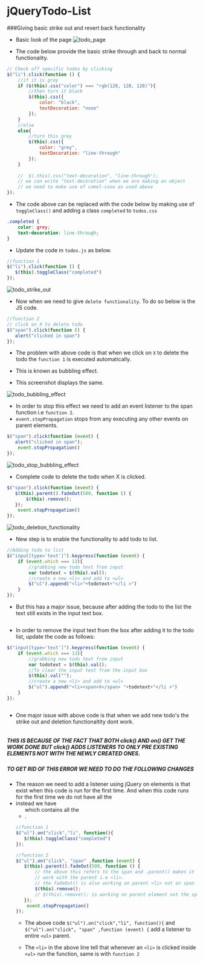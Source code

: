 # jQueryTodo-List

###Giving basic strike out and revert back functionality

* Basic look of the page ![todo_page](READMEassets/todo1.png)

* The code below provide the basic strike through and back to normal functionality.

```js
// Check off specific todos by clicking
$("li").click(function () {
    //if it is grey
    if ($(this).css("color") === "rgb(128, 128, 128)"){
        //then turn it black
        $(this).css({
            color: "black",
            textDecoration: "none"
        });
    }
    //else
    else{
        //turn this grey
        $(this).css({
            color: "grey",
            textDecoration: "line-through"
        });
    }
    
    //  $(.this).css("text-decoration", "line-through");
    // we can write "text-decoration" when we are making an object
    // we need to make use of camel-case as used above
});
```
* The code above can be replaced with the code below by making use of `toggleClass()` and adding a 
  class `completed` to `todos.css`
```css
.completed {
    color: grey;
    text-decoration: line-through;
}
```
* Update the code in `todos.js` as below.
```js
//function 1
$("li").click(function () {
   $(this).toggleClass("completed")
});
```
![todo_strike_out](READMEassets/todo2.png)


* Now when we need to give `delete functionality`. To do so below is the JS code.

```js
//function 2
// click on X to delete todo
$("span").click(function () {
   alert("clicked in span")
});
```
* The problem with above code is that when we click on `X` to delete the todo the `function 1` is executed 
  automatically.
* This is known as bubbling effect.

* This screenshot displays the same.

![todo_bubbling_effect](READMEassets/todo1c.gif)



* In order to stop this effect we need to add an event listener to the span function i.e `function 2`.
* `event.stopPropagation` stops from any executing any other events on parent elements.

```js
$("span").click(function (event) {
   alert("clicked in span");
    event.stopPropagation()
});
```
![todo_stop_bubbling_effect](READMEassets/todo2c.gif)

* Complete code to delete the todo when X is clicked.
```js
$("span").click(function (event) {
   $(this).parent().fadeOut(500, function () {
       $(this).remove();
   });
    event.stopPropagation()
});
```
![todo_deletion_functionality](READMEassets/todo3c.gif)


* New step is to enable the functionality to add todo to list.

```js
//Adding todo to list
$("input[type='text']").keypress(function (event) {
    if (event.which === 13){
        //grabbing new todo text from input
        var todotext = $(this).val();
        //create a new <li> and add to <ul>
        $("ul").append("<li>"+todotext+"</li >")
    }
});
```
* But this has a major issue, because after adding the todo to the list the text still exists 
  in the input text box.
  
<p align="center">
  <img src = "https://github.com/devshiva619/jQueryTodo-List/blob/master/READMEassets/todo4.gif" alt=""/>
</p>

* In order to remove the input text from the box after adding it to the todo list, update the code as follows:

```js
$("input[type='text']").keypress(function (event) {
    if (event.which === 13){
        //grabbing new todo text from input
        var todotext = $(this).val();
        //To clear the input text from the input box
        $(this).val("");
        //create a new <li> and add to <ul>
        $("ul").append("<li><span>X</span> "+todotext+"</li >")
    }
});
```
<p align="center">
  <img src = "https://github.com/devshiva619/jQueryTodo-List/blob/master/READMEassets/todo5.gif" alt=""/>
</p>

* One major issue with above code is that when we add new todo's the strike out and deletion functionaltity dont work.

<p align="center">
  <img src = "https://github.com/devshiva619/jQueryTodo-List/blob/master/READMEassets/todo6.gif" alt=""/>
</p>

##### THIS IS BECAUSE OF THE FACT THAT BOTH click() AND on() GET THE WORK DONE BUT click() ADDS LISTENERS TO ONLY PRE EXISTING ELEMENTS NOT WITH THE NEWLY CREATED ONES.

##### TO GET RID OF THIS ERROR WE NEED TO DO THE FOLLOWING CHANGES

* The reason we need to add a listener using jQuery on elements is that exist when this code is run for the first time.
  And when this code runs for the first time we do not have all the <li> instead we have <ul> which contains all the <li>.

```js
//function 1
$("ul").on("click","li", function(){
   $(this).toggleClass("completed")
});

//function 2
$("ul").on("click", "span" ,function (event) {
   $(this).parent().fadeOut(500, function () {
       // the above this refers to the span and .parent() makes it
       // work with the parent i.e <li>.
       // the fadeOut() is also working on parent <li> not on span
       $(this).remove();
       // $(this).remove(); is working on parent element not the span.
   });
    event.stopPropagation()
});
```

* The above code `$("ul").on("click","li", function(){` and `$("ul").on("click", "span" ,function (event) {` add a listener to entire `<ul>` parent.

* The `<li>` in the above line tell that whenever an `<li>` is clicked inside `<ul>` run the function, same is with `function 2`

<p align="center">
  <img src = "https://github.com/devshiva619/jQueryTodo-List/blob/master/READMEassets/todo7.gif" alt=""/>
</p>

